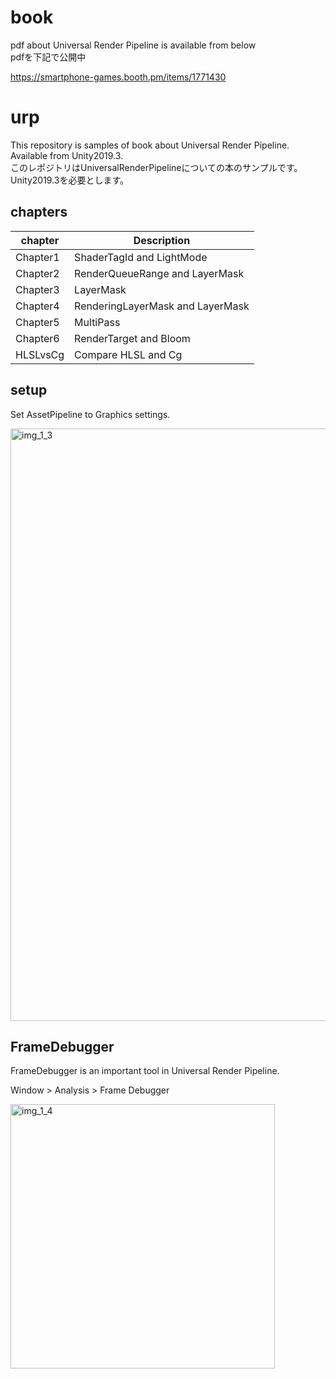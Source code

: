 # book

pdf about Universal Render Pipeline is available from below
<br>pdfを下記で公開中

https://smartphone-games.booth.pm/items/1771430

# urp

This repository is samples of book about Universal Render Pipeline.
<br>Available from Unity2019.3.
<br>このレポジトリはUniversalRenderPipelineについての本のサンプルです。
<br>Unity2019.3を必要とします。

## chapters

|chapter|Description|
|---|---|
|Chapter1| ShaderTagId and LightMode |
|Chapter2| RenderQueueRange and LayerMask |
|Chapter3| LayerMask |
|Chapter4| RenderingLayerMask and LayerMask |
|Chapter5| MultiPass |
|Chapter6| RenderTarget and Bloom |
|HLSLvsCg| Compare HLSL and Cg |

## setup

Set AssetPipeline to Graphics settings.

<img width="948" alt="img_1_3" src="https://user-images.githubusercontent.com/2674692/71588177-e7dd0600-2b63-11ea-849b-074ee3bc353e.png">

## FrameDebugger

FrameDebugger is an important tool in Universal Render Pipeline.

Window > Analysis > Frame Debugger

<img width="423" alt="img_1_4" src="https://user-images.githubusercontent.com/2674692/71588427-c9c3d580-2b64-11ea-9f3f-74ee8c4efd14.png">


